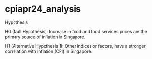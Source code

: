 # cpiapr24_analysis

Hypothesis

H0 (Null Hypothesis): Increase in food and food services prices are the primary source of inflation in Singapore.

H1 (Alternative Hypothesis 1): Other indices or factors, have a stronger correlation with inflation (CPI) in Singapore. 
